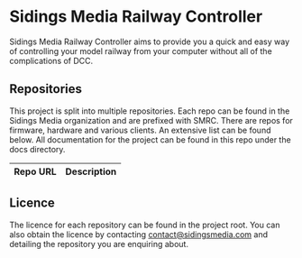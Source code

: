 # Sidings Media Railway Controller
<!-- [![Documentation Status](https://readthedocs.org/projects/dc-model-railway-controller/badge/?version=latest)](https://smrcdocs.sidingsmedia.com/en/latest/?badge=latest) [![Join the chat at https://gitter.im/SidingsMedia/Railway-Controller](https://badges.gitter.im/SidingsMedia/Railway-Controller.svg)](https://gitter.im/SidingsMedia/Railway-Controller?utm_source=badge&utm_medium=badge&utm_campaign=pr-badge&utm_content=badge) ![GitHub issues](https://img.shields.io/github/issues/sidingsmedia/sidings-media-railway-controller) ![GitHub last commit](https://img.shields.io/github/last-commit/sidingsmedia/sidings-media-railway-controller) -->

Sidings Media Railway Controller aims to provide you a quick and easy way of controlling your model railway from your computer without all of the complications of DCC.

## Repositories

This project is split into multiple repositories. Each repo can be found in the Sidings Media organization and are prefixed with SMRC. There are repos for firmware, hardware and various clients. An extensive list can be found below. All documentation for the project can be found in this repo under the docs directory.

| Repo URL | Description          |
| -------- | -------------------- |

## Licence
The licence for each repository can be found in the project root. You can also obtain the licence by contacting [contact@sidingsmedia.com](mailto:contact@sidingsmedia.com?subject=SMRC%20Licence) and detailing the repository you are enquiring about.